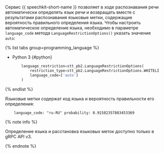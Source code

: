 Сервис {{ speechkit-short-name }} позволяет в ходе распознавания речи автоматически определять язык речи и возвращать вместе с результатами распознавания языковые метки, содержащие вероятность правильного определения языка.
Чтобы настроить автоматическое определение языка, необходимо в параметре `language_code` метода `LanguageRestrictionOptions()` указать значение `auto`:

{% list tabs group=programming_language %}

- Python 3 {#python}

    ```python
	    language_restriction=stt_pb2.LanguageRestrictionOptions(
            restriction_type=stt_pb2.LanguageRestrictionOptions.WHITELIST,
            language_code=['auto']
        )
    ```

{% endlist %}

Языковые метки содержат код языка и вероятность правильности его определения:
```
    language_code: "ru-RU" probability: 0.91582357883453369
```


{% note info %}

Определение языка и расстановка языковых меток доступно только в gRPC API v3.

{% endnote %}
